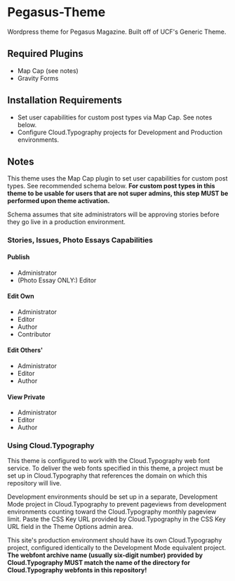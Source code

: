Pegasus-Theme
=============

Wordpress theme for Pegasus Magazine.  Built off of UCF's Generic Theme.


## Required Plugins
- Map Cap (see notes)
- Gravity Forms


## Installation Requirements
- Set user capabilities for custom post types via Map Cap.  See notes below.
- Configure Cloud.Typography projects for Development and Production environments.


## Notes
This theme uses the Map Cap plugin to set user capabilities for custom post types.  See recommended schema below.
**For custom post types in this theme to be usable for users that are not super admins, this step MUST be performed
upon theme activation.**

Schema assumes that site administrators will be approving stories before they go live in a production environment.


### Stories, Issues, Photo Essays Capabilities

#### Publish
- Administrator
- (Photo Essay ONLY:) Editor

#### Edit Own
- Administrator
- Editor
- Author
- Contributor

#### Edit Others'
- Administrator
- Editor
- Author

#### View Private
- Administrator
- Editor
- Author


### Using Cloud.Typography
This theme is configured to work with the Cloud.Typography web font service.  To deliver the web fonts specified in
this theme, a project must be set up in Cloud.Typography that references the domain on which this repository will live.

Development environments should be set up in a separate, Development Mode project in Cloud.Typography to prevent pageviews
from development environments counting toward the Cloud.Typography monthly pageview limit.  Paste the CSS Key URL provided 
by Cloud.Typography in the CSS Key URL field in the Theme Options admin area.

This site's production environment should have its own Cloud.Typography project, configured identically to the Development
Mode equivalent project.  **The webfont archive name (usually six-digit number) provided by Cloud.Typography MUST match the
name of the directory for Cloud.Typography webfonts in this repository!**